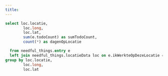```yaml
---
title: 
---
```


<BubbleMap 
    data={locatie} 
    lat=lat
    long=long
    size=dagenOpLocatie 
    value=dagenOpLocatie 
    pointName=locatie 
/>

```sql locatie
select loc.locatie,
  		loc.long,
  		loc.lat,
  		sum(e.todoCount) as sumTodoCount, 
  		count(*) as dagenOpLocatie

  from needful_things.entry e
  left join needful_things.locatieData loc on e.ikWerkteOpDezeLocatie = loc.locatie
group by loc.locatie,
  		loc.long,
  		loc.lat

```